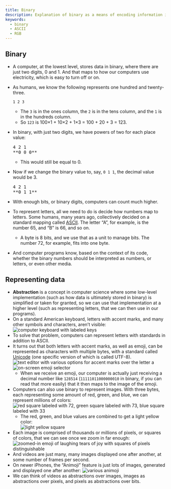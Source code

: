 ```yaml
---
title: Binary
description: Explanation of binary as a means of encoding information in computers.
keywords:
  - binary
  - ASCII
  - RGB
---
```


## Binary

*   A computer, at the lowest level, stores data in binary, where there are just two digits, 0 and 1\. And that maps to how our computers use electricity, which is easy to turn off or on.
*   As humans, we know the following represents one hundred and twenty-three.

    <div class="highlighter-rouge">

    <div class="highlight">

        1 2 3

    </div>

    </div>

    *   The `3` is in the ones column, the `2` is in the tens column, and the `1` is in the hundreds column.
    *   So `123` is 100×1 + 10×2 + 1×3 = 100 + 20 + 3 = 123.
*   In binary, with just two digits, we have powers of two for each place value:

    <pre>4 2 1
    **0 0 0**
    </pre>

    *   This would still be equal to 0.
*   Now if we change the binary value to, say, `0 1 1`, the decimal value would be 3.

    <pre>4 2 1
    **0 1 1**
    </pre>

*   With enough bits, or binary digits, computers can count much higher.
*   To represent letters, all we need to do is decide how numbers map to letters. Some humans, many years ago, collectively decided on a standard mapping called [ASCII](https://en.wikipedia.org/wiki/ASCII). The letter “A”, for example, is the number 65, and “B” is 66, and so on.
    *   A byte is 8 bits, and we use that as a unit to manage bits. The number 72, for example, fits into one byte.
*   And computer programs know, based on the context of its code, whether the binary numbers should be interpreted as numbers, or letters, or even other media.

## Representing data

*   **Abstraction** is a concept in computer science where some low-level implementation (such as how data is ultimately stored in binary) is simplified or taken for granted, so we can use that implementation at a higher level (such as representing letters, that we can then use in our programs).
*   On a standard American keyboard, letters with accent marks, and many other symbols and characters, aren’t visible: ![computer keyboard with labeled keys](/college/2018/fall/weeks/0/notes/keyboard.png)
*   To solve that problem, computers can represent letters with standards in addition to ASCII.
*   It turns out that both letters with accent marks, as well as emoji, can be represented as characters with multiple bytes, with a standard called [Unicode](https://en.wikipedia.org/wiki/Unicode) (one specific version of which is called UTF-8). ![text editor with various options for accent marks over the letter a](/college/2018/fall/weeks/0/notes/unicode.png) ![on-screen emoji selector](/college/2018/fall/weeks/0/notes/emoji.png)
    *   When we receive an emoji, our computer is actually just receiving a decimal number like `128514` (`11111011000000010` in binary, if you can read that more easily) that it then maps to the image of the emoji.
*   Computers can also use binary to represent images. With three bytes, each representing some amount of red, green, and blue, we can represent millions of colors:  
    ![red square labeled with 72, green square labeled with 73, blue square labeled with 33](/college/2018/fall/weeks/0/notes/rgb.png)
    *   The red, green, and blue values are combined to get a light yellow color:  
        ![light yellow square](/college/2018/fall/weeks/0/notes/rgb_combined.png)
*   Each image is comprised of thousands or millions of pixels, or squares of colors, that we can see once we zoom in far enough: ![zoomed-in emoji of laughing tears of joy with squares of pixels distinguishable](/college/2018/fall/weeks/0/notes/emoji_zoomed.png)
*   And videos are just many, many images displayed one after another, at some number of frames per second.
*   On newer iPhones, the “Animoji” feature is just lots of images, generated and displayed one after another: ![various animoji](/college/2018/fall/weeks/0/notes/animoji.png)
*   We can think of videos as abstractions over images, images as abstractions over pixels, and pixels as abstractions over bits.
